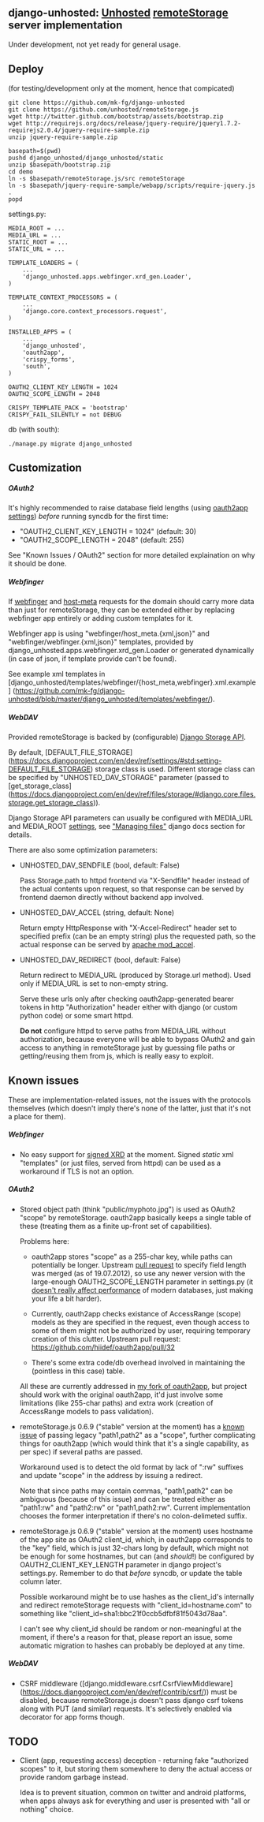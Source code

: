 django-unhosted: [Unhosted](http://unhosted.org/) [remoteStorage](http://www.w3.org/community/unhosted/wiki/RemoteStorage) server implementation
--------------------

Under development, not yet ready for general usage.


Deploy
--------------------

(for testing/development only at the moment, hence that compicated)

	git clone https://github.com/mk-fg/django-unhosted
	git clone https://github.com/unhosted/remoteStorage.js
	wget http://twitter.github.com/bootstrap/assets/bootstrap.zip
	wget http://requirejs.org/docs/release/jquery-require/jquery1.7.2-requirejs2.0.4/jquery-require-sample.zip
	unzip jquery-require-sample.zip

	basepath=$(pwd)
	pushd django_unhosted/django_unhosted/static
	unzip $basepath/bootstrap.zip
	cd demo
	ln -s $basepath/remoteStorage.js/src remoteStorage
	ln -s $basepath/jquery-require-sample/webapp/scripts/require-jquery.js .
	popd

settings.py:

	MEDIA_ROOT = ...
	MEDIA_URL = ...
	STATIC_ROOT = ...
	STATIC_URL = ...

	TEMPLATE_LOADERS = (
		...
		'django_unhosted.apps.webfinger.xrd_gen.Loader',
	)

	TEMPLATE_CONTEXT_PROCESSORS = (
		...
		'django.core.context_processors.request',
	)

	INSTALLED_APPS = (
		...
		'django_unhosted',
		'oauth2app',
		'crispy_forms',
		'south',
	)

	OAUTH2_CLIENT_KEY_LENGTH = 1024
	OAUTH2_SCOPE_LENGTH = 2048

	CRISPY_TEMPLATE_PACK = 'bootstrap'
	CRISPY_FAIL_SILENTLY = not DEBUG

db (with south):

	./manage.py migrate django_unhosted


Customization
--------------------

##### OAuth2

It's highly recommended to raise database field lengths (using [oauth2app
settings](http://hiidef.github.com/oauth2app/settings.html)) *before* running
syncdb for the first time:

* "OAUTH2_CLIENT_KEY_LENGTH = 1024" (default: 30)
* "OAUTH2_SCOPE_LENGTH = 2048"  (default: 255)

See "Known Issues / OAuth2" section for more detailed explaination on why it
should be done.

##### Webfinger

If [webfinger](https://tools.ietf.org/html/draft-jones-appsawg-webfinger-01) and
[host-meta](https://tools.ietf.org/html/draft-hammer-hostmeta-05) requests for
the domain should carry more data than just for remoteStorage, they can be
extended either by replacing webfinger app entirely or adding custom templates
for it.

Webfinger app is using "webfinger/host_meta.{xml,json}" and
"webfinger/webfinger.{xml,json}" templates, provided by
django_unhosted.apps.webfinger.xrd_gen.Loader or generated dynamically (in case
of json, if template provide can't be found).

See example xml templates in
[django_unhosted/templates/webfinger/{host_meta,webfinger}.xml.example]
(https://github.com/mk-fg/django-unhosted/blob/master/django_unhosted/templates/webfinger/).

##### WebDAV

Provided remoteStorage is backed by (configurable) [Django Storage
API](https://docs.djangoproject.com/en/dev/topics/files/).

By default, [DEFAULT_FILE_STORAGE]
(https://docs.djangoproject.com/en/dev/ref/settings/#std:setting-DEFAULT_FILE_STORAGE)
storage class is used.
Different storage class can be specified by "UNHOSTED_DAV_STORAGE" parameter
(passed to [get_storage_class]
(https://docs.djangoproject.com/en/dev/ref/files/storage/#django.core.files.storage.get_storage_class)).

Django Storage API parameters can usually be configured with MEDIA_URL and
MEDIA_ROOT [settings](https://docs.djangoproject.com/en/dev/ref/settings/), see
["Managing files"](https://docs.djangoproject.com/en/dev/topics/files/) django
docs section for details.

There are also some optimization parameters:

* UNHOSTED_DAV_SENDFILE (bool, default: False)

	Pass Storage.path to httpd frontend via "X-Sendfile" header instead of the
	actual contents upon request, so that response can be served by frontend
	daemon directly without backend app involved.

* UNHOSTED_DAV_ACCEL (string, default: None)

	Return empty HttpResponse with "X-Accel-Redirect" header set to specified
	prefix (can be an empty string) plus the requested path, so the actual
	response can be served by [apache
	mod_accel](http://sysoev.ru/en/apache_modules.html).

* UNHOSTED_DAV_REDIRECT (bool, default: False)

	Return redirect to MEDIA_URL (produced by Storage.url method).
	Used only if MEDIA_URL is set to non-empty string.

	Serve these urls only after checking oauth2app-generated bearer tokens in http
	"Authorization" header either with django (or custom python code) or some
	smart httpd.

	**Do not** configure httpd to serve paths from MEDIA_URL without
	authorization, because everyone will be able to bypass OAuth2 and gain access
	to anything in remoteStorage just by guessing file paths or getting/reusing
	them from js, which is really easy to exploit.


Known issues
--------------------

These are implementation-related issues, not the issues with the protocols
themselves (which doesn't imply there's none of the latter, just that it's not a
place for them).

##### Webfinger

* No easy support for [signed
	XRD](http://docs.oasis-open.org/xri/xrd/v1.0/xrd-1.0.html#signature) at the
	moment. Signed *static* xml "templates" (or just files, served from httpd) can
	be used as a workaround if TLS is not an option.

##### OAuth2

* Stored object path (think "public/myphoto.jpg") is used as OAuth2 "scope" by
	remoteStorage.
	oauth2app basically keeps a single table of these (treating them as a finite
	up-front set of capabilities).

	Problems here:

	* oauth2app stores "scope" as a 255-char key, while paths can potentially be
		longer.
		Upstream [pull request](https://github.com/hiidef/oauth2app/pull/31) to
		specify field length was merged (as of 19.07.2012), so use any newer version
		with the large-enough OAUTH2_SCOPE_LENGTH parameter in settings.py (it
		[doesn't really affect
		performance](http://www.depesz.com/2010/03/02/charx-vs-varcharx-vs-varchar-vs-text/)
		of modern databases, just making your life a bit harder).

	* Currently, oauth2app checks existance of AccessRange (scope) models as they
		are specified in the request, even though access to some of them might not
		be authorized by user, requiring temporary creation of this clutter.
		Upstream pull request: https://github.com/hiidef/oauth2app/pull/32

	* There's some extra code/db overhead involved in maintaining the (pointless
		in this case) table.

	All these are currently addressed in [my fork of
	oauth2app](https://github.com/mk-fg/oauth2app/), but project should work with
	the original oauth2app, it'd just involve some limitations (like 255-char
	paths) and extra work (creation of AccessRange models to pass validation).

* remoteStorage.js 0.6.9 ("stable" version at the moment) has a [known
	issue](http://www.w3.org/community/unhosted/wiki/RemoteStorage-2011.10#OAuth)
	of passing legacy "path1,path2" as a "scope", further complicating things for
	oauth2app (which would think that it's a single capability, as per spec) if
	several paths are passed.

	Workaround used is to detect the old format by lack of ":rw" suffixes and
	update "scope" in the address by issuing a redirect.

	Note that since paths may contain commas, "path1,path2" can be ambiguous
	(because of this issue) and can be treated either as "path1:rw" and "path2:rw"
	or "path1,path2:rw".
	Current implementation chooses the former interpretation if there's no
	colon-delimeted suffix.

* remoteStorage.js 0.6.9 ("stable" version at the moment) uses hostname of the
	app site as OAuth2 client_id, which, in oauth2app corresponds to the "key"
	field, which is just 32-chars long by default, which might not be enough for
	some hostnames, but can (and *should*!) be configured by
	OAUTH2_CLIENT_KEY_LENGTH parameter in django project's settings.py.
	Remember to do that *before* syncdb, or update the table column later.

	Possible workaround might be to use hashes as the client_id's internally and
	redirect remoteStorage requests with "client_id=hostname.com" to something
	like "client_id=sha1:bbc21f0ccb5dfbf81f5043d78aa".

	I can't see why client_id should be random or non-meaningful at the moment, if
	there's a reason for that, please report an issue, some automatic migration to
	hashes can probably be deployed at any time.

##### WebDAV

* CSRF middleware ([django.middleware.csrf.CsrfViewMiddleware]
	(https://docs.djangoproject.com/en/dev/ref/contrib/csrf/)) must be disabled,
	because remoteStorage.js doesn't pass django csrf tokens along with PUT (and
	similar) requests.
	It's selectively enabled via decorator for app forms though.


TODO
--------------------

* Client (app, requesting access) deception - returning fake "authorized scopes"
	to it, but storing them somewhere to deny the actual access or provide random
	garbage instead.

	Idea is to prevent situation, common on twitter and android platforms, when
	apps always ask for everything and user is presented with "all or nothing"
	choice.
